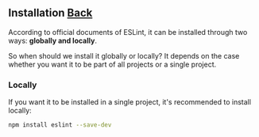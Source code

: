 ## Installation [Back](./../eslint.md)

According to official documents of ESLint, it can be installed through two ways: **globally and locally**.

So when should we install it globally or locally? It depends on the case whether you want it to be part of all projects or a single project.

### Locally

If you want it to be installed in a single project, it's recommended to install locally:

```bash
npm install eslint --save-dev
```